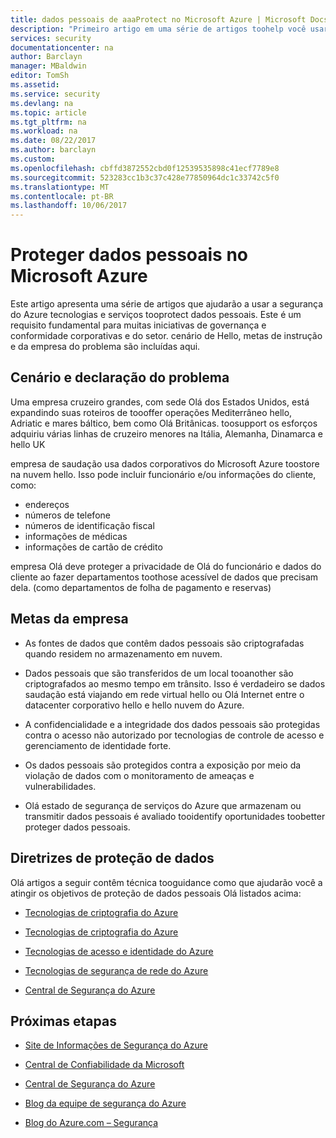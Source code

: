```yaml
---
title: dados pessoais de aaaProtect no Microsoft Azure | Microsoft Docs
description: "Primeiro artigo em uma série de artigos toohelp você usar dados pessoais tooprotect do Azure"
services: security
documentationcenter: na
author: Barclayn
manager: MBaldwin
editor: TomSh
ms.assetid: 
ms.service: security
ms.devlang: na
ms.topic: article
ms.tgt_pltfrm: na
ms.workload: na
ms.date: 08/22/2017
ms.author: barclayn
ms.custom: 
ms.openlocfilehash: cbffd3872552cbd0f12539535898c41ecf7789e8
ms.sourcegitcommit: 523283cc1b3c37c428e77850964dc1c33742c5f0
ms.translationtype: MT
ms.contentlocale: pt-BR
ms.lasthandoff: 10/06/2017
---
```

# <a name="protect-personal-data-in-microsoft-azure"></a>Proteger dados pessoais no Microsoft Azure

Este artigo apresenta uma série de artigos que ajudarão a usar a segurança do Azure tecnologias e serviços tooprotect dados pessoais. Este é um requisito fundamental para muitas iniciativas de governança e conformidade corporativas e do setor. cenário de Hello, metas de instrução e da empresa do problema são incluídas aqui.

## <a name="scenario-and-problem-statement"></a>Cenário e declaração do problema

Uma empresa cruzeiro grandes, com sede Olá dos Estados Unidos, está expandindo suas roteiros de toooffer operações Mediterrâneo hello, Adriatic e mares báltico, bem como Olá Britânicas. toosupport os esforços adquiriu várias linhas de cruzeiro menores na Itália, Alemanha, Dinamarca e hello UK

empresa de saudação usa dados corporativos do Microsoft Azure toostore na nuvem hello. Isso pode incluir funcionário e/ou informações do cliente, como:

- endereços
- números de telefone
- números de identificação fiscal
- informações de médicas
- informações de cartão de crédito

empresa Olá deve proteger a privacidade de Olá do funcionário e dados do cliente ao fazer departamentos toothose acessível de dados que precisam dela. (como departamentos de folha de pagamento e reservas)

## <a name="company-goals"></a>Metas da empresa 

- As fontes de dados que contêm dados pessoais são criptografadas quando residem no armazenamento em nuvem.

- Dados pessoais que são transferidos de um local tooanother são criptografados ao mesmo tempo em trânsito. Isso é verdadeiro se dados saudação está viajando em rede virtual hello ou Olá Internet entre o datacenter corporativo hello e hello nuvem do Azure.

- A confidencialidade e a integridade dos dados pessoais são protegidas contra o acesso não autorizado por tecnologias de controle de acesso e gerenciamento de identidade forte.

- Os dados pessoais são protegidos contra a exposição por meio da violação de dados com o monitoramento de ameaças e vulnerabilidades.

- Olá estado de segurança de serviços do Azure que armazenam ou transmitir dados pessoais é avaliado tooidentify oportunidades toobetter proteger dados pessoais.

## <a name="data-protection-guidance"></a>Diretrizes de proteção de dados

Olá artigos a seguir contêm técnica tooguidance como que ajudarão você a atingir os objetivos de proteção de dados pessoais Olá listados acima:

- [Tecnologias de criptografia do Azure](protect-personal-data-at-rest.md)

- [Tecnologias de criptografia do Azure](protect-personal-data-in-transit-encryption.md)

- [Tecnologias de acesso e identidade do Azure](protect-personal-data-identity-access-controls.md)

- [Tecnologias de segurança de rede do Azure](protect-personal-data-network-security.md)

- [Central de Segurança do Azure](protect-personal-data-azure-security-center.md)



## <a name="next-steps"></a>Próximas etapas

- [Site de Informações de Segurança do Azure](https://aka.ms/AzureSecInfo)

- [Central de Confiabilidade da Microsoft](https://www.microsoft.com/TrustCenter/default.aspx)

- [Central de Segurança do Azure](https://azure.microsoft.com/services/security-center/)

- [Blog da equipe de segurança do Azure](https://www.azuresecurityorg)

- [Blog do Azure.com – Segurança](https://azure.microsoft.com/blog/topics/security/)
